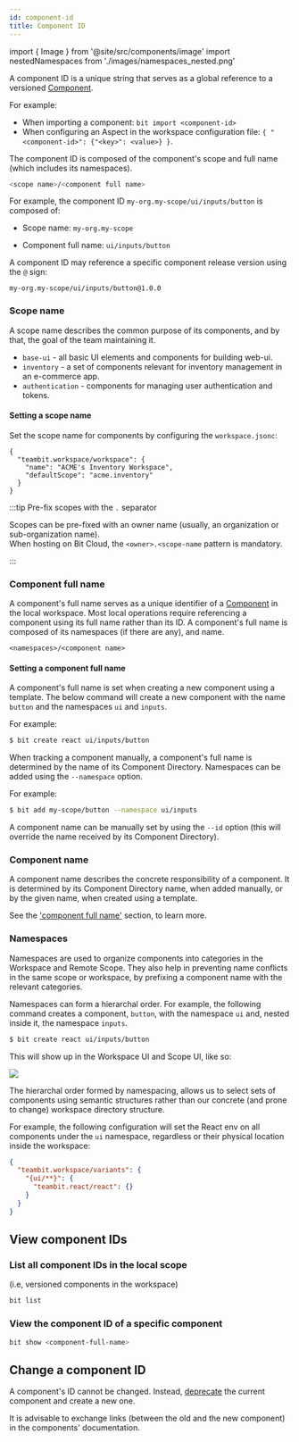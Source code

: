```yaml
---
id: component-id
title: Component ID
---
```


import { Image } from '@site/src/components/image'
import nestedNamespaces from './images/namespaces_nested.png'

A component ID is a unique string that serves as a global reference to a versioned [Component](/components/overview).

For example:

- When importing a component: `bit import <component-id>`
- When configuring an Aspect in the workspace configuration file: `{ "<component-id>": {"<key>": <value>} }`.

The component ID is composed of the component's scope and full name (which includes its namespaces).

```sh
<scope name>/<component full name>
```

For example, the component ID `my-org.my-scope/ui/inputs/button` is composed of:

- Scope name: `my-org.my-scope`

- Component full name: `ui/inputs/button`

A component ID may reference a specific component release version using the `@` sign: 

`my-org.my-scope/ui/inputs/button@1.0.0`

### Scope name

A scope name describes the common purpose of its components, and by that, the goal of the team maintaining it.

- `base-ui` - all basic UI elements and components for building web-ui.
- `inventory` - a set of components relevant for inventory management in an e-commerce app.
- `authentication` - components for managing user authentication and tokens.


#### Setting a scope name
Set the scope name for components by configuring the `workspace.jsonc`:

```jsonc {4} title="workspace.jsonc"
{
  "teambit.workspace/workspace": {
    "name": "ACME's Inventory Workspace",
    "defaultScope": "acme.inventory"
  }
}
```

:::tip Pre-fix scopes with the `.` separator

Scopes can be pre-fixed with an owner name (usually, an organization or sub-organization name).  
When hosting on Bit Cloud, the `<owner>.<scope-name` pattern is mandatory.

:::

### Component full name

A component's full name serves as a unique identifier of a [Component](/components/overview) in the local workspace.
Most local operations require referencing a component using its full name rather than its ID. 
A component's full name is composed of its namespaces (if there are any), and name.

```
<namespaces>/<component name>
```

#### Setting a component full name

A component's full name is set when creating a new component using a template.
The below command will create a new component with the name `button` and the namespaces `ui` and `inputs`.

For example:

```bash
$ bit create react ui/inputs/button
```

When tracking a component manually, a component's full name is determined by the name of its Component Directory. Namespaces can be added using the `--namespace` option.

For example:

```bash
$ bit add my-scope/button --namespace ui/inputs
```

A component name can be manually set by using the `--id` option (this will override the name received by  its Component Directory).

### Component name

A component name describes the concrete responsibility of a component.
It is determined by its Component Directory name, when added manually, or by the given name, when created using a template.

See the ['component full name'](#component-full-name) section, to learn more.

### Namespaces

Namespaces are used to organize components into categories in the Workspace and Remote Scope. They also help in preventing name conflicts in the same scope or workspace, by prefixing a component name with the relevant categories.

Namespaces can form a hierarchal order. For example, the following command creates a component, `button`, with the namespace `ui` and, nested inside it, the namespace `inputs`.

```sh
$ bit create react ui/inputs/button
```

This will show up in the Workspace UI and Scope UI, like so:

<Image src={nestedNamespaces} />

The hierarchal order formed by namespacing, allows us to select sets of components using semantic structures rather than our concrete (and prone to change) workspace directory structure.

For example, the following configuration will set the React env on all components under the `ui` namespace, regardless or their physical location inside the workspace:

```json title="workspace.jsonc"
{
  "teambit.workspace/variants": {
    "{ui/**}": {
      "teambit.react/react": {}
    }
  }
}
```

## View component IDs

### List all component IDs in the local scope 
(i.e, versioned components in the workspace)

```bash
bit list
```

### View the component ID of a specific component 

```bash
bit show <component-full-name>
```

## Change a component ID

A component's ID cannot be changed. Instead, [deprecate](#) the current component and create a new one.

It is advisable to exchange links (between the old and the new component) in the components' documentation.